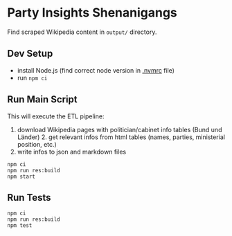 # Party Insights Shenanigangs

Find scraped Wikipedia content in `output/` directory.

## Dev Setup

- install Node.js (find correct node version in [.nvmrc](./.nvmrc) file)
- run `npm ci`

## Run Main Script

This will execute the ETL pipeline:

1. download Wikipedia pages with politician/cabinet info tables (Bund und Länder) 2. get relevant infos from html tables (names, parties, ministerial position, etc.)
2. write infos to json and markdown files

```shell
npm ci
npm run res:build
npm start
```

## Run Tests

```shell
npm ci
npm run res:build
npm test
```
